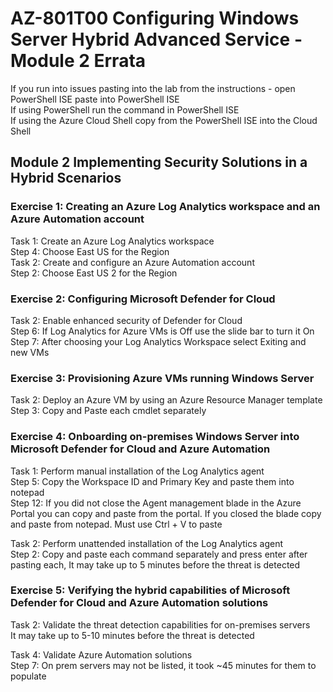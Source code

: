 # AZ-801T00 Configuring Windows Server  Hybrid Advanced Service - Module 2 Errata

If you run into issues pasting into the lab from the instructions - open PowerShell ISE paste into PowerShell ISE<br>
If using PowerShell run the command in PowerShell ISE <br>
If using the Azure Cloud Shell copy from the PowerShell ISE into the Cloud Shell <br>

## Module 2 Implementing Security Solutions in a Hybrid Scenarios

### Exercise 1: Creating an Azure Log Analytics workspace and an Azure Automation account

Task 1: Create an Azure Log Analytics workspace<br>
Step 4: Choose East US for the Region<br>
Task 2: Create and configure an Azure Automation account<br>
Step 2: Choose East US 2 for the Region<br>

### Exercise 2: Configuring Microsoft Defender for Cloud

Task 2: Enable enhanced security of Defender for Cloud<br>
Step 6: If Log Analytics for Azure VMs is Off use the slide bar to turn it On<br>
Step 7: After choosing your Log Analytics Workspace select Exiting and new VMs<br>

### Exercise 3: Provisioning Azure VMs running Windows Server

Task 2: Deploy an Azure VM by using an Azure Resource Manager template<br>
Step 3: Copy and Paste each cmdlet separately<br>

### Exercise 4: Onboarding on-premises Windows Server into Microsoft Defender for Cloud and Azure Automation

Task 1: Perform manual installation of the Log Analytics agent<br>
Step 5: Copy the Workspace ID and Primary Key and paste them into notepad<br>
Step 12:  If you did not close the Agent management blade in the Azure Portal you can copy and paste from the portal.  If you closed the blade copy and paste from notepad.  Must use Ctrl + V to paste<br>

Task 2: Perform unattended installation of the Log Analytics agent<br>
Step 2: Copy and paste each command separately and press enter after pasting each, It may take up to 5 minutes before the threat is detected <br>

### Exercise 5: Verifying the hybrid capabilities of Microsoft Defender for Cloud and Azure Automation solutions

Task 2: Validate the threat detection capabilities for on-premises servers<br>
It may take up to 5-10 minutes before the threat is detected<br> 

Task 4: Validate Azure Automation solutions<br>
Step 7: On prem servers may not be listed, it took ~45 minutes for them to populate<br>
